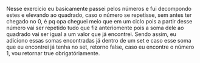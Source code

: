 Nesse exercicio eu basicamente passei pelos números e fui decompondo estes e elevando ao quadrado, caso o número se repetisse, sem antes ter chegado no 0, é pq opa cheguei meio que em um ciclo pois a partir desse número vai ser repetido tudo que fiz anteriomente pois a soma dele ao quadrado vai ser igual a um valor que já encontrei. Sendo assim, eu adiciono essas somas encontradas já dentro de um set e caso esse soma que eu encontrei já tenha no set, retorno false, caso eu encontre o número 1, vou retornar true obrigatóriamente. 